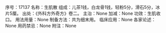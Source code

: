序号：17137
名称：生肌散
组成：儿茶1钱，白龙骨1钱，轻粉5分，滑石5分，冰片5厘。
出处：《外科方外奇方》卷二。
主治：None
加减：None
功效：生肌收口。
用法用量：None
制备方法：共为细末用。
临床应用：None
各家论述：None
用药禁忌：None
附注：None
